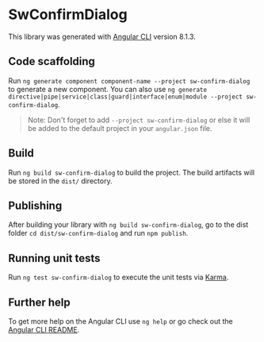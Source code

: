 # SwConfirmDialog

This library was generated with [Angular CLI](https://github.com/angular/angular-cli) version 8.1.3.

## Code scaffolding

Run `ng generate component component-name --project sw-confirm-dialog` to generate a new component. You can also use `ng generate directive|pipe|service|class|guard|interface|enum|module --project sw-confirm-dialog`.
> Note: Don't forget to add `--project sw-confirm-dialog` or else it will be added to the default project in your `angular.json` file. 

## Build

Run `ng build sw-confirm-dialog` to build the project. The build artifacts will be stored in the `dist/` directory.

## Publishing

After building your library with `ng build sw-confirm-dialog`, go to the dist folder `cd dist/sw-confirm-dialog` and run `npm publish`.

## Running unit tests

Run `ng test sw-confirm-dialog` to execute the unit tests via [Karma](https://karma-runner.github.io).

## Further help

To get more help on the Angular CLI use `ng help` or go check out the [Angular CLI README](https://github.com/angular/angular-cli/blob/master/README.md).
